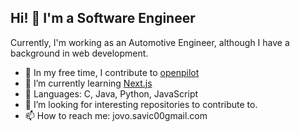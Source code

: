 ## Hi! 👋 I'm a Software Engineer

 Currently, I'm working as an Automotive Engineer, although I have a background in web development.

- 🔭 In my free time, I contribute to [openpilot](https://github.com/commaai/openpilot)
- 🌱 I’m currently learning [Next.js](https://nextjs.org/)
- 🔧 Languages: C, Java, Python, JavaScript
- 🤔 I’m looking for interesting repositories to contribute to.
- 📫 How to reach me: jovo.savic00gmail.com
